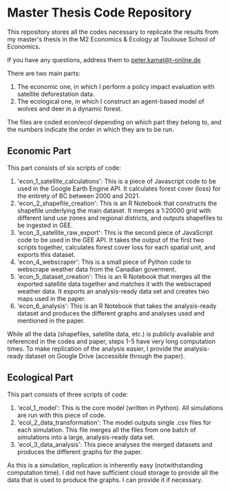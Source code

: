 # Master Thesis Code Repository
This repository stores all the codes necessary to replicate the results from my master's thesis in the M2 Economics &amp; Ecology at Toulouse School of Economics.

If you have any questions, address them to peter.kamal@t-online.de 


There are two main parts: 
1. The economic one, in which I perform a policy impact evaluation with satellite deforestation data.
2. The ecological one, in which I construct an agent-based model of wolves and deer in a dynamic forest.

The files are coded econ/ecol depending on which part they belong to, and the numbers indicate the order in which they are to be run.

## Economic Part

This part consists of six scripts of code:
1. 'econ_1_satellite_calculations': This is a piece of Javascript code to be used in the Google Earth Engine API. It calculates forest cover (loss) for the entirety of BC between 2000 and 2021.
2. 'econ_2_shapefile_creation': This is an R Notebook that constructs the shapefile underlying the main dataset. It merges a 1:20000 grid with different land use zones and regional districts, and outputs shapefiles to be ingested in GEE.
3. 'econ_3_satellite_raw_export': This is the second piece of JavaScript code to be used in the GEE API. It takes the output of the first two scripts together, calculates forest cover loss for each spatial unit, and exports this dataset.
4. 'econ_4_webscraper': This is a small piece of Python code to webscrape weather data from the Canadian goverment.
5. 'econ_5_dataset_creation': This is an R Notebook that merges all the exported satellite data together and matches it with the webscraped weather data. It exports an analysis-ready data set and creates two maps used in the paper.
6. 'econ_6_analysis': This is an R Notebook that takes the analysis-ready dataset and produces the different graphs and analyses used and mentioned in the paper.

While all the data (shapefiles, satellite data, etc.) is publicly available and referenced in the codes and paper, steps 1-5 have very long computation times. To make replication of the analysis easier, I provide the analysis-ready dataset on Google Drive (accessible through the paper).

## Ecological Part

This part consists of three scripts of code:
1. 'ecol_1_model': This is the core model (written in Python). All simulations are run with this piece of code.
2. 'ecol_2_data_transformation': The model outputs single .csv files for each simulation. This file merges all the files from one batch of simulations into a large, analysis-ready data set.
3. 'ecol_3_data_analysis': This piece analyses the merged datasets and produces the different graphs for the paper.

As this is a simulation, replication is inherently easy (notwithstanding computation time). I did not have sufficient cloud storage to provide all the data that is used to produce the graphs. I can provide it if necessary.
